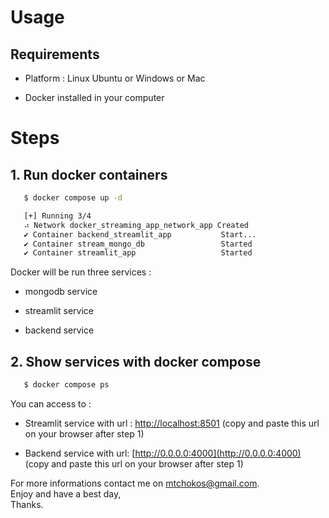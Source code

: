 # Usage

## Requirements

- Platform : Linux Ubuntu or Windows or Mac

- Docker installed in your computer

# Steps

## 1. Run docker containers

```bash
   $ docker compose up -d

   [+] Running 3/4
   ⠴ Network docker_streaming_app_network_app Created                                   11.5s
   ✔ Container backend_streamlit_app           Start...                                   6.9s
   ✔ Container stream_mongo_db                 Started                                    7.1s
   ✔ Container streamlit_app                   Started                                    8.4s
```

Docker will be run three services :

- mongodb service

- streamlit service

- backend service

## 2. Show services with docker compose

```bash
   $ docker compose ps
```

You can access to :<br>

- Streamlit service with url : [http://localhost:8501](http://localhost:8501) (copy and paste this url on your browser after step 1)

- Backend service with url: [http://0.0.0.0:4000](http://0.0.0.0:4000) (copy and paste this url on your browser after step 1)

For more informations contact me on mtchokos@gmail.com.<br>
Enjoy and have a best day,<br>
Thanks.
